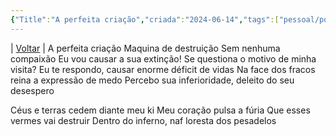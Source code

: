 ```yaml
---
{"Title":"A perfeita criação","criada":"2024-06-14","tags":["pessoal/poesias"],"dg-publish":true,"permalink":"/1-minha-vida/a-perfeita-criacao/","dgPassFrontmatter":true}
---
```


| [Voltar](index) |
A perfeita criação
Maquina de destruição
Sem nenhuma compaixão
Eu vou causar a sua extinção!
Se questiona o motivo de minha visita?
Eu te respondo, causar enorme déficit de vidas
Na face dos fracos reina a expressão de medo
Percebo sua inferioridade, deleito do seu desespero

Céus e terras cedem diante meu ki
Meu coração pulsa a fúria
Que esses vermes vai destruir
Dentro do inferno, naf loresta dos pesadelos
